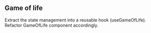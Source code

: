 ## Game of life

Extract the state management into a reusable hook (useGameOfLife). Refactor GameOfLife component accordingly.
